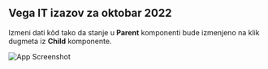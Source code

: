 ## Vega IT izazov za oktobar 2022 

Izmeni dati kôd tako da stanje u **Parent** komponenti bude izmenjeno na klik dugmeta iz **Child** komponente.

![App Screenshot](https://github.com/nstVanja/Cysecor-JS/blob/61df033cadd65044dc867f94547a2075458c0b9a/img/okt2022.jpg)
